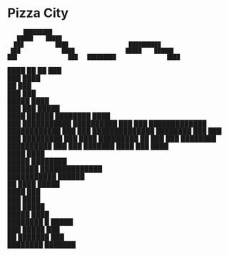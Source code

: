 # Pizza City
         █████████                                                  
       █████    █████                                               
      ███          ████                   ██████████                
     ███             ████                █████    ██████            
    ███                ███   █████████                ████          
   ████                      ██      ██                 ███         
  ███                                                   ████        
  ██                                                     ███        
 ███                                                      ███       
 █████                                                    ████      
  ███                                        ███           █████    
 ████                 ██████               ████████           ████  
 ███                ███████████            ██████████           ███ 
 ███               █████████████           ████████████         ███ 
███                ██████████████          ████████ ███          ███
███                 █████████ ███ ████    █████████  ██         ███ 
 ███                ████████      ██████████                    ███ 
 ███                                ███████                    ████ 
  ███                                                         ████  
   ████                                                     ████    
     █████                                             ████████     
       ███████                                ██████████████        
            ███████████                     ██████                  
                 ██ ████                    █████                   
                    ████                       ███                  
                   ███                        ████                  
                  ███                      █████                    
                  █████                   ████                      
                    ████████      █      █████                      
                         ███    █████    ███                        
                          ██   ███████   ███                        
                          ████████  ███████                         
